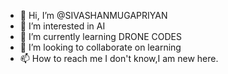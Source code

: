 - 👋 Hi, I’m @SIVASHANMUGAPRIYAN
- 👀 I’m interested in AI
- 🌱 I’m currently learning DRONE CODES
- 💞️ I’m looking to collaborate on learning
- 📫 How to reach me I don't know,I am new here.

<!---
SIVASHANMUGAPRIYAN/SIVASHANMUGAPRIYAN is a ✨ special ✨ repository because its `README.md` (this file) appears on your GitHub profile.
You can click the Preview link to take a look at your changes.
--->

